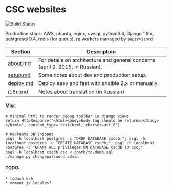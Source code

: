 # CSC websites

[![Build Status](https://magnum.travis-ci.com/cscenter/site.svg?token=FeohhsTsZzQVU5xBDk5L&branch=master)](https://magnum.travis-ci.com/cscenter/site)

Production stack: AWS, ubuntu, nginx, uwsgi, python3.4, Django 1.9.x, postgresql 9.4, redis (for queue), rq workers managed by `supervisord`

Section | Description
--- | ---
[about.md](https://github.com/cscenter/site/tree/master/docs/about.md) | For details on architecture and general concerns (april 9, 2015, in Russian).
[setup.md](https://github.com/cscenter/site/tree/master/docs/setup.md) | Some notes about dev and production setup.
[deploy.md](https://github.com/cscenter/site/tree/master/docs/deploy.md) | Deploy easy and fast with ansible 2.x or manually.
[i18n.md](https://github.com/cscenter/site/tree/master/docs/i18n.md) | Notes about translation (in Russian)


#### Misc

    # Minimal html to render debug toolbar in django views 
    return HttpResponse("<html><body>body tag should be returned</body></html>", content_type='text/html; charset=utf-8')

    # Recreate DB snippet
    psql -h localhost postgres -c "DROP DATABASE cscdb;"; psql -h localhost postgres -c "CREATE DATABASE cscdb;"; psql -h localhost postgres -c "GRANT ALL privileges ON DATABASE cscdb TO csc;"
    psql -h localhost cscdb csc < /path/to/dump.sql
    ./manage.py changepassword admin


#### TODO:
    * lodash es6
    * moment.js locales?